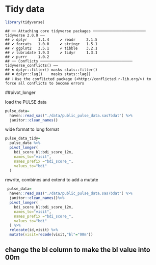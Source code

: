 Tidy data
================

``` r
library(tidyverse)
```

    ## ── Attaching core tidyverse packages ──────────────────────── tidyverse 2.0.0 ──
    ## ✔ dplyr     1.1.4     ✔ readr     2.1.5
    ## ✔ forcats   1.0.0     ✔ stringr   1.5.1
    ## ✔ ggplot2   3.5.1     ✔ tibble    3.2.1
    ## ✔ lubridate 1.9.3     ✔ tidyr     1.3.1
    ## ✔ purrr     1.0.2     
    ## ── Conflicts ────────────────────────────────────────── tidyverse_conflicts() ──
    ## ✖ dplyr::filter() masks stats::filter()
    ## ✖ dplyr::lag()    masks stats::lag()
    ## ℹ Use the conflicted package (<http://conflicted.r-lib.org/>) to force all conflicts to become errors

\##pivot_longer

load the PULSE data

``` r
pulse_data=
  haven::read_sas("./data/public_pulse_data.sas7bdat") %>% 
  janitor::clean_names()
```

wide format to long format

``` r
pulse_data_tidy=
  pulse_data %>% 
  pivot_longer(
    bdi_score_bl:bdi_score_12m,
    names_to="visit",
    names_prefix ="bdi_score_",
    values_to="bdi"
  )
```

rewrite, combines and extend to add a mutate

``` r
 pulse_data=
  haven::read_sas("./data/public_pulse_data.sas7bdat") %>% 
  janitor::clean_names()%>% 
  pivot_longer(
    bdi_score_bl:bdi_score_12m,
    names_to="visit",
    names_prefix ="bdi_score_",
    values_to="bdi"
  ) %>% 
  relocate(id,visit) %>% 
  mutate(visit=recode(visit,"bl"="00m"))
```

## change the bl column to make the bl value into 00m
